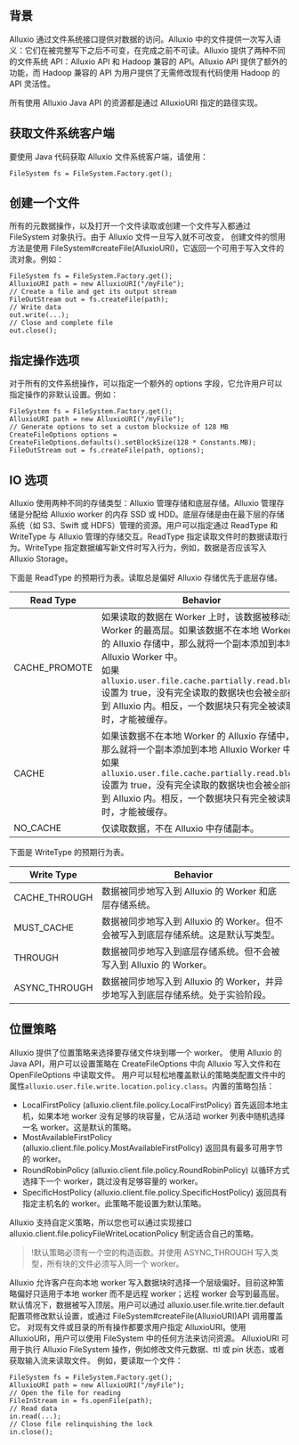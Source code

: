 ## 背景

Alluxio 通过文件系统接口提供对数据的访问。Alluxio 中的文件提供一次写入语义：它们在被完整写下之后不可变，在完成之前不可读。Alluxio 提供了两种不同的文件系统 API：Alluxio API 和 Hadoop 兼容的 API。Alluxio API 提供了额外的功能，而 Hadoop 兼容的 API 为用户提供了无需修改现有代码使用 Hadoop 的 API 灵活性。

所有使用 Alluxio Java API 的资源都是通过 AlluxioURI 指定的路径实现。

## 获取文件系统客户端

要使用 Java 代码获取 Alluxio 文件系统客户端，请使用：

`FileSystem fs = FileSystem.Factory.get();`

## 创建一个文件
所有的元数据操作，以及打开一个文件读取或创建一个文件写入都通过 FileSystem 对象执行。由于 Alluxio 文件一旦写入就不可改变， 创建文件的惯用方法是使用 FileSystem#createFile(AlluxioURI)，它返回一个可用于写入文件的流对象。例如：

```
FileSystem fs = FileSystem.Factory.get();
AlluxioURI path = new AlluxioURI("/myFile");
// Create a file and get its output stream
FileOutStream out = fs.createFile(path);
// Write data
out.write(...);
// Close and complete file
out.close();
```

## 指定操作选项

对于所有的文件系统操作，可以指定一个额外的 options 字段，它允许用户可以指定操作的非默认设置。例如：

```
FileSystem fs = FileSystem.Factory.get();
AlluxioURI path = new AlluxioURI("/myFile");
// Generate options to set a custom blocksize of 128 MB
CreateFileOptions options = CreateFileOptions.defaults().setBlockSize(128 * Constants.MB);
FileOutStream out = fs.createFile(path, options);
```

## IO 选项

Alluxio 使用两种不同的存储类型：Alluxio 管理存储和底层存储。Alluxio 管理存储是分配给 Alluxio worker 的内存 SSD 或 HDD。底层存储是由在最下层的存储系统（如 S3、Swift 或 HDFS）管理的资源。用户可以指定通过 ReadType 和 WriteType 与 Alluxio 管理的存储交互。ReadType 指定读取文件时的数据读取行为。WriteType 指定数据编写新文件时写入行为，例如，数据是否应该写入 Alluxio Storage。

下面是 ReadType 的预期行为表。读取总是偏好 Alluxio 存储优先于底层存储。

|Read Type |	Behavior |
|--|--|
|CACHE_PROMOTE |	如果读取的数据在 Worker 上时，该数据被移动到 Worker 的最高层。如果该数据不在本地 Worker 的 Alluxio 存储中，那么就将一个副本添加到本地 Alluxio Worker 中。 <br>如果`alluxio.user.file.cache.partially.read.block`设置为 true，没有完全读取的数据块也会被`全部`存到 Alluxio 内。相反，一个数据块只有完全被读取时，才能被缓存。
| CACHE	| 如果该数据不在本地 Worker 的 Alluxio 存储中，那么就将一个副本添加到本地 Alluxio Worker 中。<br>如果`alluxio.user.file.cache.partially.read.block`设置为 true，没有完全读取的数据块也会被`全部`存到 Alluxio 内。相反，一个数据块只有完全被读取时，才能被缓存。
| NO_CACHE |	仅读取数据，不在 Alluxio 中存储副本。

下面是 WriteType 的预期行为表。

| Write Type |	Behavior |
|--|--|
|CACHE_THROUGH|	数据被同步地写入到 Alluxio 的 Worker 和底层存储系统。
|MUST_CACHE |	数据被同步地写入到 Alluxio 的 Worker。但不会被写入到底层存储系统。这是默认写类型。
|THROUGH |	数据被同步地写入到底层存储系统。但不会被写入到 Alluxio 的 Worker。
|ASYNC_THROUGH |	数据被同步地写入到 Alluxio 的 Worker，并异步地写入到底层存储系统。处于实验阶段。

## 位置策略

Alluxio 提供了位置策略来选择要存储文件块到哪一个 worker。
使用 Alluxio 的 Java API，用户可以设置策略在 CreateFileOptions 中向 Alluxio 写入文件和在 OpenFileOptions 中读取文件。
用户可以轻松地覆盖默认的策略类配置文件中的属性`alluxio.user.file.write.location.policy.class`。内置的策略包括：
- LocalFirstPolicy (alluxio.client.file.policy.LocalFirstPolicy) 
首先返回本地主机，如果本地 worker 没有足够的块容量，它从活动 worker 列表中随机选择一名 worker。这是默认的策略。
- MostAvailableFirstPolicy (alluxio.client.file.policy.MostAvailableFirstPolicy)
返回具有最多可用字节的 worker。
- RoundRobinPolicy (alluxio.client.file.policy.RoundRobinPolicy)
以循环方式选择下一个 worker，跳过没有足够容量的 worker。
- SpecificHostPolicy (alluxio.client.file.policy.SpecificHostPolicy)
返回具有指定主机名的 worker。此策略不能设置为默认策略。

Alluxio 支持自定义策略，所以您也可以通过实现接口 alluxio.client.file.policyFileWriteLocationPolicy 制定适合自己的策略。
>!默认策略必须有一个空的构造函数。并使用 ASYNC_THROUGH 写入类型，所有块的文件必须写入同一个 worker。

Alluxio 允许客户在向本地 worker 写入数据块时选择一个层级偏好。目前这种策略偏好只适用于本地 worker 而不是远程 worker；远程 worker 会写到最高层。
默认情况下，数据被写入顶层。用户可以通过 alluxio.user.file.write.tier.default 配置项修改默认设置，或通过 FileSystem#createFile(AlluxioURI)API 调用覆盖它。
对现有文件或目录的所有操作都要求用户指定 AlluxioURI。使用 AlluxioURI，用户可以使用 FileSystem 中的任何方法来访问资源。
AlluxioURI 可用于执行 Alluxio FileSystem 操作，例如修改文件元数据、ttl 或 pin 状态，或者获取输入流来读取文件。
例如，要读取一个文件：
```
FileSystem fs = FileSystem.Factory.get();
AlluxioURI path = new AlluxioURI("/myFile");
// Open the file for reading
FileInStream in = fs.openFile(path);
// Read data
in.read(...);
// Close file relinquishing the lock
in.close();
```
